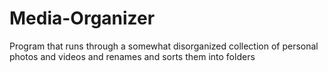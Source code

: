 # Media-Organizer
 
Program that runs through a somewhat disorganized collection of personal photos and videos and renames and sorts them into folders
